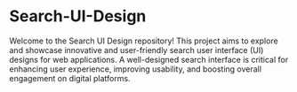 # Search-UI-Design

Welcome to the Search UI Design repository! This project aims to explore and showcase innovative and user-friendly search user interface (UI) designs for web applications. A well-designed search interface is critical for enhancing user experience, improving usability, and boosting overall engagement on digital platforms.
